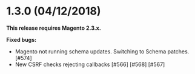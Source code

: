 1.3.0 (04/12/2018)
=============
**This release requires Magento 2.3.x.**

**Fixed bugs:**

- Magento not running schema updates. Switching to Schema patches. [#574]
- New CSRF checks rejecting callbacks [#566] [#568] [#567]